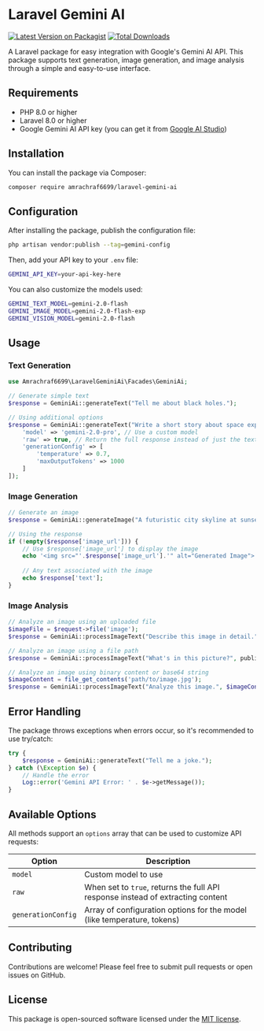 # Laravel Gemini AI

[![Latest Version on Packagist](https://img.shields.io/packagist/v/amrachraf6699/laravel-gemini-ai.svg?style=flat-square)](https://packagist.org/packages/amrachraf6699/laravel-gemini-ai)
[![Total Downloads](https://img.shields.io/packagist/dt/amrachraf6699/laravel-gemini-ai.svg?style=flat-square)](https://packagist.org/packages/amrachraf6699/laravel-gemini-ai)

A Laravel package for easy integration with Google's Gemini AI API. This package supports text generation, image generation, and image analysis through a simple and easy-to-use interface.

## Requirements

- PHP 8.0 or higher
- Laravel 8.0 or higher
- Google Gemini AI API key (you can get it from [Google AI Studio](https://ai.google.dev/))

## Installation

You can install the package via Composer:

```bash
composer require amrachraf6699/laravel-gemini-ai
```

## Configuration

After installing the package, publish the configuration file:

```bash
php artisan vendor:publish --tag=gemini-config
```

Then, add your API key to your `.env` file:

```bash
GEMINI_API_KEY=your-api-key-here
```

You can also customize the models used:

```bash
GEMINI_TEXT_MODEL=gemini-2.0-flash
GEMINI_IMAGE_MODEL=gemini-2.0-flash-exp
GEMINI_VISION_MODEL=gemini-2.0-flash
```

## Usage

### Text Generation

```php
use Amrachraf6699\LaravelGeminiAi\Facades\GeminiAi;

// Generate simple text
$response = GeminiAi::generateText("Tell me about black holes.");

// Using additional options
$response = GeminiAi::generateText("Write a short story about space exploration.", [
    'model' => 'gemini-2.0-pro', // Use a custom model
    'raw' => true, // Return the full response instead of just the text
    'generationConfig' => [
        'temperature' => 0.7,
        'maxOutputTokens' => 1000
    ]
]);
```

### Image Generation

```php
// Generate an image
$response = GeminiAi::generateImage("A futuristic city skyline at sunset.");

// Using the response
if (!empty($response['image_url'])) {
    // Use $response['image_url'] to display the image
    echo '<img src="'.$response['image_url'].'" alt="Generated Image">';
    
    // Any text associated with the image
    echo $response['text'];
}
```

### Image Analysis

```php
// Analyze an image using an uploaded file
$imageFile = $request->file('image');
$response = GeminiAi::processImageText("Describe this image in detail.", $imageFile);

// Analyze an image using a file path
$response = GeminiAi::processImageText("What's in this picture?", public_path('images/example.jpg'));

// Analyze an image using binary content or base64 string
$imageContent = file_get_contents('path/to/image.jpg');
$response = GeminiAi::processImageText("Analyze this image.", $imageContent);
```

## Error Handling

The package throws exceptions when errors occur, so it's recommended to use try/catch:

```php
try {
    $response = GeminiAi::generateText("Tell me a joke.");
} catch (\Exception $e) {
    // Handle the error
    Log::error('Gemini API Error: ' . $e->getMessage());
}
```

## Available Options

All methods support an `options` array that can be used to customize API requests:

| Option | Description |
|--------|-------------|
| `model` | Custom model to use |
| `raw` | When set to `true`, returns the full API response instead of extracting content |
| `generationConfig` | Array of configuration options for the model (like temperature, tokens) |

## Contributing

Contributions are welcome! Please feel free to submit pull requests or open issues on GitHub.

## License

This package is open-sourced software licensed under the [MIT license](LICENSE.md).